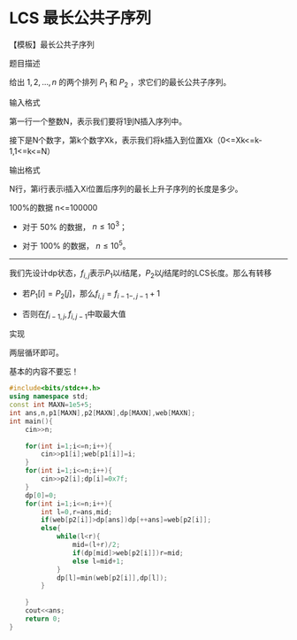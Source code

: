 # LCS 最长公共子序列

【模板】最长公共子序列

题目描述

给出 $1,2,\ldots,n$ 的两个排列 $P_1$ 和 $P_2$ ，求它们的最长公共子序列。

输入格式

第一行一个整数N，表示我们要将1到N插入序列中。

接下是N个数字，第k个数字Xk，表示我们将k插入到位置Xk（0<=Xk<=k-1,1<=k<=N）

输出格式

N行，第i行表示i插入Xi位置后序列的最长上升子序列的长度是多少。

100%的数据 n<=100000

- 对于 $50\%$ 的数据， $n \le 10^3$；

- 对于 $100\%$ 的数据， $n \le 10^5$。

---

我们先设计dp状态，$f_{i,j}$表示$P_1$以$i$结尾，$P_2$以$j$结尾时的LCS长度。那么有转移

- 若$P_1[i]=P_2[j]$，那么$f_{i,j}=f_{i-1-,j-1}+1$

- 否则在$f_{i-1,j},f_{i,j-1}$中取最大值

实现

两层循环即可。

基本的内容不要忘！

```C++
#include<bits/stdc++.h>
using namespace std;
const int MAXN=1e5+5;
int ans,n,p1[MAXN],p2[MAXN],dp[MAXN],web[MAXN];
int main(){
	cin>>n;
	
	for(int i=1;i<=n;i++){
		cin>>p1[i];web[p1[i]]=i;
	}
	for(int i=1;i<=n;i++){
		cin>>p2[i];dp[i]=0x7f;
	}
	dp[0]=0;
	for(int i=1;i<=n;i++){
		int l=0,r=ans,mid;
		if(web[p2[i]]>dp[ans])dp[++ans]=web[p2[i]];
		else{
			while(l<r){
				mid=(l+r)/2;
				if(dp[mid]>web[p2[i]])r=mid;
				else l=mid+1;
			}
			dp[l]=min(web[p2[i]],dp[l]);
		}
	
	}
	cout<<ans;
	return 0;
} 
```

